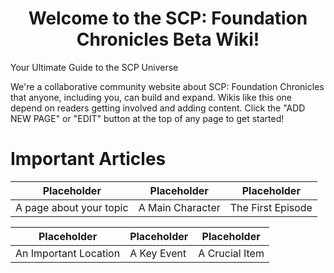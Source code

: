 <h1 align="center">Welcome to the SCP: Foundation Chronicles Beta Wiki!</h1>

Your Ultimate Guide to the SCP Universe



We're a collaborative community website about SCP: Foundation Chronicles that anyone, including you, can build and expand. Wikis like this one depend on readers getting involved and adding content. Click the "ADD NEW PAGE" or "EDIT" button at the top of any page to get started!



# Important Articles

| Placeholder | Placeholder | Placeholder |
|---|---|---|
| A page about your topic | A Main Character | The First Episode |

| Placeholder | Placeholder | Placeholder |
|---|---|---|
| An Important Location | A Key Event | A Crucial Item |
